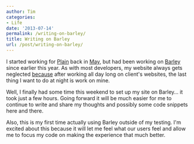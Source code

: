 ```yaml
---
author: Tim
categories:
- Life
date: '2013-07-14'
permalink: /writing-on-barley/
title: Writing on Barley
url: /post/writing-on-barley/
---
```


I started working for [Plain][1] back in [May][2], but had been working on [Barley][3] since earlier this year. As with most developers, my website always gets neglected [because][4] after working all day long on client's websites, the last thing I want to do at night is work on mine.&nbsp;

Well, I finally had some time this weekend to set up my site on Barley&#8230; it took just a few hours. Going forward it will be much easier for me to continue to write and share my thoughts and possibly some code snippets here and there.&nbsp;

Also, this is my first time actually using Barley outside of my testing. I'm excited about this because it will let me feel what our users feel and allow me to focus my code on making the experience that much better.&nbsp;

 [1]: http://plainmade.com
 [2]: http://plainmade.com/blog/2515/say-hello-to-tim
 [3]: http://getbarley.com/
 [4]: http://asdf
 